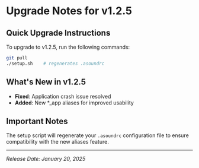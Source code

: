 # Upgrade Notes for v1.2.5

## Quick Upgrade Instructions

To upgrade to v1.2.5, run the following commands:

```bash
git pull
./setup.sh    # regenerates .asoundrc
```

## What's New in v1.2.5

- **Fixed**: Application crash issue resolved
- **Added**: New *_app aliases for improved usability

## Important Notes

The setup script will regenerate your `.asoundrc` configuration file to ensure compatibility with the new aliases feature.

---
*Release Date: January 20, 2025*

